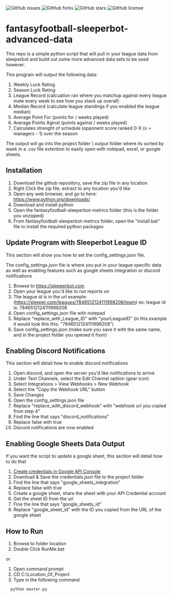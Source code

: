 ![GitHub issues](https://img.shields.io/github/issues/mharrison0224/fantasyfootball-sleeperbot-advanced-data)
![GitHub forks](https://img.shields.io/github/forks/mharrison0224/fantasyfootball-sleeperbot-advanced-data)
![GitHub stars](https://img.shields.io/github/stars/mharrison0224/fantasyfootball-sleeperbot-advanced-data)
![GitHub license](https://img.shields.io/github/license/mharrison0224/fantasyfootball-sleeperbot-advanced-data)
# fantasyfootball-sleeperbot-advanced-data

This repo is a simple python script that will pull in your league data from sleeperbot and build out some more advanced data sets to be used however.

This program will output the following data:

1. Weekly Luck Rating
2. Season Luck Rating
3. League Record (calcuation ran where you matchup against every league mate every week to see how you stack up overall)
4. Median Record (calculate league standings if you enabled the league median)
5. Average Point For (points for / weeks played)
6. Average Points Aginst (points against / weeks played)
7. Calculates strenght of schedule (opponent score ranked 0-X (x = managers - 1) over the season

The output will go into the project folder \ output folder where its sorted by week in a .csv file extention to easily open with notepad, excel, or google sheets.

## Installation

1. Download the github repository, save the zip file in any location
2. Right Click the zip file, extract to any location you'd like
3. Open any web browser, and go to here: https://www.python.org/downloads/
4. Download and install python
5. Open the fantasyfootball-sleeperbot-metrics folder (this is the folder you unzipped)
6. From fantasyfootball-sleeperbot-metrics folder, open the "install.bat" file to install the required python packages

## Update Program with Sleeperbot League ID

This section will show you how to set the config_settings.json file. 

The config_settings.json file is where you put in your league specific data as well as enabling features such as google sheets integration or discord notifications

1. Browse to https://sleeperbot.com
2. Open your league you'd like to run reports on
3. The league id is in the url example: (https://sleeper.com/leagues/7846512124111998208/team) ex: league id is: 7846512124111998208
4. Open config_settings.json file with notepad
5. Replace "replace_with_League_ID" with "yourLeagueID" (in this example it would look this this: "7846512124111998208")
6. Save config_settings.json (make sure you save it with the same name, and in the project folder you opened it from)

## Enabling Discord Notifications

This section will detail how to enable discord notifications

1. Open discord, and open the server you'd like notifications to arrive
2. Under Text Channels, select the Edit Channel optiion (gear icon)
3. Select Integrations > View Webhooks > New Webhook
4. Select the "Copy the Webhook URL" button
5. Save Changes
6. Open the config_settings.json file
7. Replace "replace_with_discord_webhook" with "webhook url you copied from step 4"
8. Find the line that says "discord_notifications"
9. Replace false with true
10. Discord notifications are now enabled


## Enabling Google Sheets Data Output

If you want the script to update a google sheet, this section will detail how to do that

1. [Create credentials in Google API Console](http://gspread.readthedocs.org/en/latest/oauth2.html)
2. Download & Save the credentials.json file to the project folder
3. Find the line that says "google_sheets_integration"
4. Replace false with true
5. Create a google sheet, share the sheet with your API Credential account
6. Get the sheet ID from the url
7. Fine the  line that says "google_sheets_id"
8. Replace "google_sheet_id" with the ID you copied from the URL of the google sheet

## How to Run

1. Browse to folder location
2. Double Click RunMe.bat

or 

1. Open command prompt
2. CD C:\Location_Of_Project
3. Type in the following command
```bash
  python master.py
```
